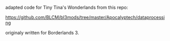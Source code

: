 adapted code for Tiny Tina's Wonderlands from this repo:

https://github.com/BLCM/bl3mods/tree/master/Apocalyptech/dataprocessing

originaly written for Borderlands 3.